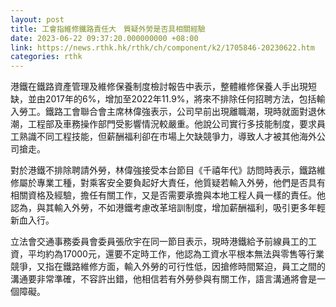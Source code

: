 ```yaml
---
layout: post
title: 工會指維修鐵路責任大　質疑外勞是否具相關經驗
date: 2023-06-22 09:37:20.000000000 +08:00
link: https://news.rthk.hk/rthk/ch/component/k2/1705846-20230622.htm
categories: rthk
---
```


港鐵在鐵路資產管理及維修保養制度檢討報告中表示，整體維修保養人手出現短缺，並由2017年的6%，增加至2022年11.9%，將來不排除任何招聘方法，包括輸入勞工。鐵路工會聯合會主席林偉強表示，公司早前出現離職潮，現時就面對退休潮，工程部及車務操作部門受影響情況較嚴重。他說公司實行多技能制度，要求員工熟識不同工程技能，但薪酬福利卻在市場上欠缺競爭力，導致人才被其他海外公司搶走。

對於港鐵不排除聘請外勞，林偉強接受本台節目《千禧年代》訪問時表示，鐵路維修屬於專業工種，對乘客安全要負起好大責任，他質疑若輸入外勞，他們是否具有相關資格及經驗，擔任有關工作，又是否需要承擔與本地工程人員一樣的責任。他認為，與其輸入外勞，不如港鐵考慮改革培訓制度，增加薪酬福利，吸引更多年輕新血入行。

立法會交通事務委員會委員張欣宇在同一節目表示，現時港鐵給予前線員工的工資，平均約為17000元，還要不定時工作，他認為工資水平根本無法與零售等行業競爭，又指在鐵路維修方面，輸入外勞的可行性低，因搶修時間緊迫，員工之間的溝通要非常準確，不容許出錯，他相信若有外勞參與有關工作，語言溝通將會是一個障礙。
